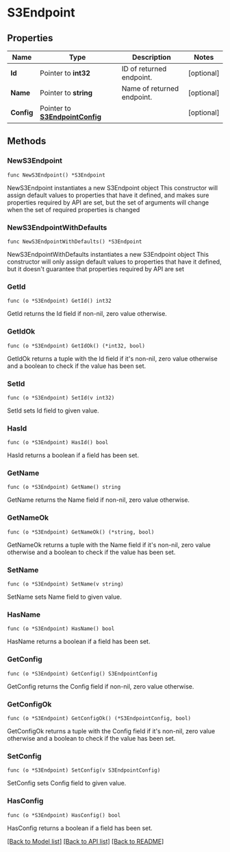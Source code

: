 # S3Endpoint

## Properties

Name | Type | Description | Notes
------------ | ------------- | ------------- | -------------
**Id** | Pointer to **int32** | ID of returned endpoint. | [optional] 
**Name** | Pointer to **string** | Name of returned endpoint. | [optional] 
**Config** | Pointer to [**S3EndpointConfig**](S3EndpointConfig.md) |  | [optional] 

## Methods

### NewS3Endpoint

`func NewS3Endpoint() *S3Endpoint`

NewS3Endpoint instantiates a new S3Endpoint object
This constructor will assign default values to properties that have it defined,
and makes sure properties required by API are set, but the set of arguments
will change when the set of required properties is changed

### NewS3EndpointWithDefaults

`func NewS3EndpointWithDefaults() *S3Endpoint`

NewS3EndpointWithDefaults instantiates a new S3Endpoint object
This constructor will only assign default values to properties that have it defined,
but it doesn't guarantee that properties required by API are set

### GetId

`func (o *S3Endpoint) GetId() int32`

GetId returns the Id field if non-nil, zero value otherwise.

### GetIdOk

`func (o *S3Endpoint) GetIdOk() (*int32, bool)`

GetIdOk returns a tuple with the Id field if it's non-nil, zero value otherwise
and a boolean to check if the value has been set.

### SetId

`func (o *S3Endpoint) SetId(v int32)`

SetId sets Id field to given value.

### HasId

`func (o *S3Endpoint) HasId() bool`

HasId returns a boolean if a field has been set.

### GetName

`func (o *S3Endpoint) GetName() string`

GetName returns the Name field if non-nil, zero value otherwise.

### GetNameOk

`func (o *S3Endpoint) GetNameOk() (*string, bool)`

GetNameOk returns a tuple with the Name field if it's non-nil, zero value otherwise
and a boolean to check if the value has been set.

### SetName

`func (o *S3Endpoint) SetName(v string)`

SetName sets Name field to given value.

### HasName

`func (o *S3Endpoint) HasName() bool`

HasName returns a boolean if a field has been set.

### GetConfig

`func (o *S3Endpoint) GetConfig() S3EndpointConfig`

GetConfig returns the Config field if non-nil, zero value otherwise.

### GetConfigOk

`func (o *S3Endpoint) GetConfigOk() (*S3EndpointConfig, bool)`

GetConfigOk returns a tuple with the Config field if it's non-nil, zero value otherwise
and a boolean to check if the value has been set.

### SetConfig

`func (o *S3Endpoint) SetConfig(v S3EndpointConfig)`

SetConfig sets Config field to given value.

### HasConfig

`func (o *S3Endpoint) HasConfig() bool`

HasConfig returns a boolean if a field has been set.


[[Back to Model list]](../README.md#documentation-for-models) [[Back to API list]](../README.md#documentation-for-api-endpoints) [[Back to README]](../README.md)


